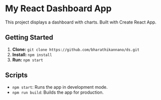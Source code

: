 # My React Dashboard App

This project displays a dashboard with charts.  Built with Create React App.


## Getting Started

1.  **Clone:** `git clone https://github.com/bharathikannano/ds.git`
2.  **Install:** `npm install`
3.  **Run:** `npm start`


## Scripts

*   `npm start`: Runs the app in development mode.
*   `npm run build`: Builds the app for production.
